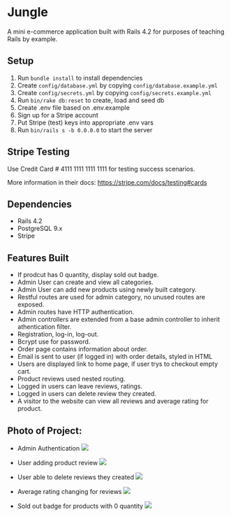 # Jungle

A mini e-commerce application built with Rails 4.2 for purposes of teaching Rails by example.


## Setup

1. Run `bundle install` to install dependencies
2. Create `config/database.yml` by copying `config/database.example.yml`
3. Create `config/secrets.yml` by copying `config/secrets.example.yml`
4. Run `bin/rake db:reset` to create, load and seed db
5. Create .env file based on .env.example
6. Sign up for a Stripe account
7. Put Stripe (test) keys into appropriate .env vars
8. Run `bin/rails s -b 0.0.0.0` to start the server

## Stripe Testing

Use Credit Card # 4111 1111 1111 1111 for testing success scenarios.

More information in their docs: <https://stripe.com/docs/testing#cards>

## Dependencies

* Rails 4.2
* PostgreSQL 9.x
* Stripe

## Features Built

* If prodcut has 0 quantity, display sold out badge.
* Admin User can create and view all categories.
* Admin User can add new products using newly built category.
* Restful routes are used for admin category, no unused routes are exposed.
* Admin routes have HTTP authentication.
* Admin controllers are extended from a base admin controller to inherit athentication filter.
* Registration, log-in, log-out.
* Bcrypt use for password.
* Order page contains information about order.
* Email is sent to user (if logged in) with order details, styled in HTML
* Users are displayed link to home page, if user trys to checkout empty cart.
* Product reviews used nested routing.
* Logged in users can leave reviews, ratings.
* Logged in users can delete review they created.
* A visitor to the website can view all reviews and average rating for product.


## Photo of Project:

- Admin Authentication
![](https://github.com/romelt777/jungle-rails/blob/feature/user-specs/docs/admin_auth.png)

- User adding product review
![](https://github.com/romelt777/jungle-rails/blob/feature/user-specs/docs/adding_review.png)

- User able to delete reviews they created
![](https://github.com/romelt777/jungle-rails/blob/feature/user-specs/docs/deleting_product_review.png)

- Average rating changing for reviews
![](https://github.com/romelt777/jungle-rails/blob/feature/user-specs/docs/after_delete.png)

- Sold out badge for products with 0 quantity
![](https://github.com/romelt777/jungle-rails/blob/feature/user-specs/docs/sold_out_badge.png)